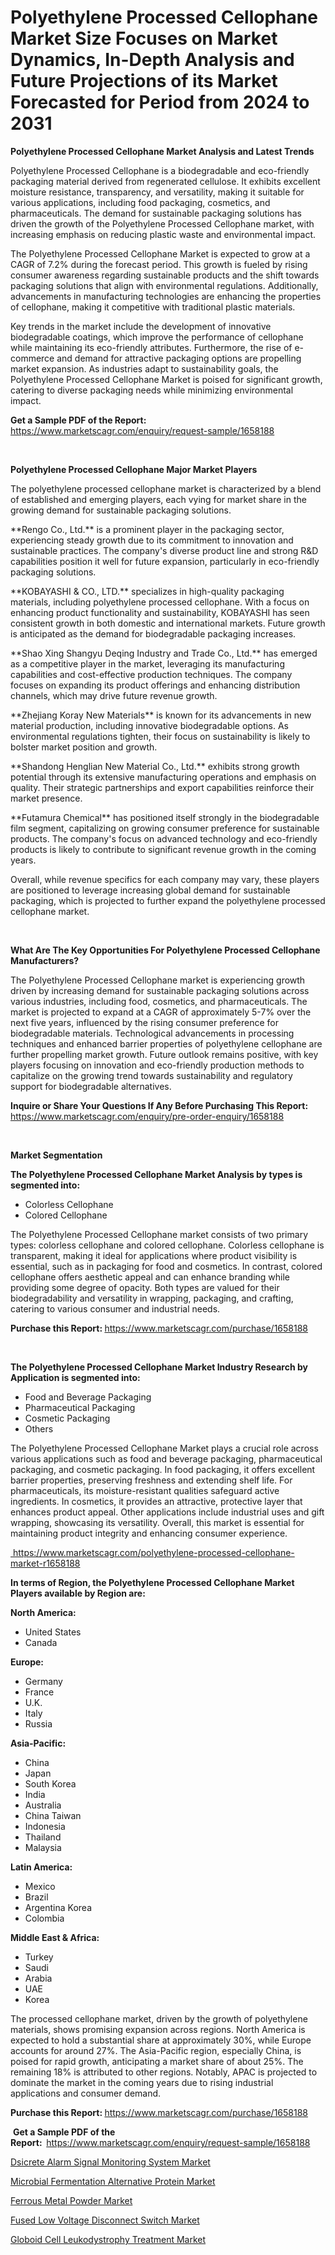 <p><h1>Polyethylene Processed Cellophane Market Size Focuses on Market Dynamics, In-Depth Analysis and Future Projections of its Market Forecasted for Period from 2024 to 2031</h1></p><p><strong>Polyethylene Processed Cellophane Market Analysis and Latest Trends</strong></p>
<p><p>Polyethylene Processed Cellophane is a biodegradable and eco-friendly packaging material derived from regenerated cellulose. It exhibits excellent moisture resistance, transparency, and versatility, making it suitable for various applications, including food packaging, cosmetics, and pharmaceuticals. The demand for sustainable packaging solutions has driven the growth of the Polyethylene Processed Cellophane market, with increasing emphasis on reducing plastic waste and environmental impact.</p><p>The Polyethylene Processed Cellophane Market is expected to grow at a CAGR of 7.2% during the forecast period. This growth is fueled by rising consumer awareness regarding sustainable products and the shift towards packaging solutions that align with environmental regulations. Additionally, advancements in manufacturing technologies are enhancing the properties of cellophane, making it competitive with traditional plastic materials.</p><p>Key trends in the market include the development of innovative biodegradable coatings, which improve the performance of cellophane while maintaining its eco-friendly attributes. Furthermore, the rise of e-commerce and demand for attractive packaging options are propelling market expansion. As industries adapt to sustainability goals, the Polyethylene Processed Cellophane Market is poised for significant growth, catering to diverse packaging needs while minimizing environmental impact.</p></p>
<p><strong>Get a Sample PDF of the Report:&nbsp;</strong> <a href="https://www.marketscagr.com/enquiry/request-sample/1658188?utm_campaign=1848&utm_medium=2&utm_source=Github&utm_content=ia&utm_term=09122024&utm_id=polyethylene-processed-cellophane">https://www.marketscagr.com/enquiry/request-sample/1658188</a></p>
<p>&nbsp;</p>
<p><strong>Polyethylene Processed Cellophane Major Market Players</strong></p>
<p><p>The polyethylene processed cellophane market is characterized by a blend of established and emerging players, each vying for market share in the growing demand for sustainable packaging solutions.</p><p>**Rengo Co., Ltd.** is a prominent player in the packaging sector, experiencing steady growth due to its commitment to innovation and sustainable practices. The company's diverse product line and strong R&D capabilities position it well for future expansion, particularly in eco-friendly packaging solutions.</p><p>**KOBAYASHI & CO., LTD.** specializes in high-quality packaging materials, including polyethylene processed cellophane. With a focus on enhancing product functionality and sustainability, KOBAYASHI has seen consistent growth in both domestic and international markets. Future growth is anticipated as the demand for biodegradable packaging increases.</p><p>**Shao Xing Shangyu Deqing Industry and Trade Co., Ltd.** has emerged as a competitive player in the market, leveraging its manufacturing capabilities and cost-effective production techniques. The company focuses on expanding its product offerings and enhancing distribution channels, which may drive future revenue growth.</p><p>**Zhejiang Koray New Materials** is known for its advancements in new material production, including innovative biodegradable options. As environmental regulations tighten, their focus on sustainability is likely to bolster market position and growth.</p><p>**Shandong Henglian New Material Co., Ltd.** exhibits strong growth potential through its extensive manufacturing operations and emphasis on quality. Their strategic partnerships and export capabilities reinforce their market presence.</p><p>**Futamura Chemical** has positioned itself strongly in the biodegradable film segment, capitalizing on growing consumer preference for sustainable products. The company's focus on advanced technology and eco-friendly products is likely to contribute to significant revenue growth in the coming years.</p><p>Overall, while revenue specifics for each company may vary, these players are positioned to leverage increasing global demand for sustainable packaging, which is projected to further expand the polyethylene processed cellophane market.</p></p>
<p>&nbsp;</p>
<p><strong>What Are The Key Opportunities For Polyethylene Processed Cellophane Manufacturers?</strong></p>
<p><p>The Polyethylene Processed Cellophane market is experiencing growth driven by increasing demand for sustainable packaging solutions across various industries, including food, cosmetics, and pharmaceuticals. The market is projected to expand at a CAGR of approximately 5-7% over the next five years, influenced by the rising consumer preference for biodegradable materials. Technological advancements in processing techniques and enhanced barrier properties of polyethylene cellophane are further propelling market growth. Future outlook remains positive, with key players focusing on innovation and eco-friendly production methods to capitalize on the growing trend towards sustainability and regulatory support for biodegradable alternatives.</p></p>
<p><strong>Inquire or Share Your Questions If Any Before Purchasing This Report:</strong> <a href="https://www.marketscagr.com/enquiry/pre-order-enquiry/1658188?utm_campaign=1848&utm_medium=2&utm_source=Github&utm_content=ia&utm_term=09122024&utm_id=polyethylene-processed-cellophane">https://www.marketscagr.com/enquiry/pre-order-enquiry/1658188</a></p>
<p>&nbsp;</p>
<p><strong>Market Segmentation</strong></p>
<p><strong>The Polyethylene Processed Cellophane Market Analysis by types is segmented into:</strong></p>
<p><ul><li>Colorless Cellophane</li><li>Colored Cellophane</li></ul></p>
<p><p>The Polyethylene Processed Cellophane market consists of two primary types: colorless cellophane and colored cellophane. Colorless cellophane is transparent, making it ideal for applications where product visibility is essential, such as in packaging for food and cosmetics. In contrast, colored cellophane offers aesthetic appeal and can enhance branding while providing some degree of opacity. Both types are valued for their biodegradability and versatility in wrapping, packaging, and crafting, catering to various consumer and industrial needs.</p></p>
<p><strong>Purchase this Report:&nbsp;</strong><a href="https://www.marketscagr.com/purchase/1658188?utm_campaign=1848&utm_medium=2&utm_source=Github&utm_content=ia&utm_term=09122024&utm_id=polyethylene-processed-cellophane">https://www.marketscagr.com/purchase/1658188</a></p>
<p>&nbsp;</p>
<p><strong>The Polyethylene Processed Cellophane Market Industry Research by Application is segmented into:</strong></p>
<p><ul><li>Food and Beverage Packaging</li><li>Pharmaceutical Packaging</li><li>Cosmetic Packaging</li><li>Others</li></ul></p>
<p><p>The Polyethylene Processed Cellophane Market plays a crucial role across various applications such as food and beverage packaging, pharmaceutical packaging, and cosmetic packaging. In food packaging, it offers excellent barrier properties, preserving freshness and extending shelf life. For pharmaceuticals, its moisture-resistant qualities safeguard active ingredients. In cosmetics, it provides an attractive, protective layer that enhances product appeal. Other applications include industrial uses and gift wrapping, showcasing its versatility. Overall, this market is essential for maintaining product integrity and enhancing consumer experience.</p></p>
<p><a href="https://www.marketscagr.com/polyethylene-processed-cellophane-market-r1658188?utm_campaign=1848&utm_medium=2&utm_source=Github&utm_content=ia&utm_term=09122024&utm_id=polyethylene-processed-cellophane">&nbsp;https://www.marketscagr.com/polyethylene-processed-cellophane-market-r1658188</a></p>
<p><strong>In terms of Region, the Polyethylene Processed Cellophane Market Players available by Region are:</strong></p>
<p>
    <p> <strong> North America: </strong>
        <ul>
            <li>United States</li>
            <li>Canada</li>
        </ul>
        </p> 
    <p> <strong> Europe: </strong>
        <ul>
            <li>Germany</li>
            <li>France</li>
            <li>U.K.</li>
            <li>Italy</li>
            <li>Russia</li>
        </ul>
        </p> 
    <p> <strong> Asia-Pacific: </strong>
        <ul>
            <li>China</li>
            <li>Japan</li>
            <li>South Korea</li>
            <li>India</li>
            <li>Australia</li>
            <li>China Taiwan</li>
            <li>Indonesia</li>
            <li>Thailand</li>
            <li>Malaysia</li>
        </ul>
        </p> 
    <p> <strong> Latin America: </strong>
        <ul>
            <li>Mexico</li>
            <li>Brazil</li>
            <li>Argentina Korea</li>
            <li>Colombia</li>
        </ul>
        </p> 
    <p> <strong> Middle East & Africa: </strong>
        <ul>
            <li>Turkey</li>
            <li>Saudi</li>
            <li>Arabia</li>
            <li>UAE</li>
            <li>Korea</li>
        </ul>
    </p>
    </p>
<p><p>The processed cellophane market, driven by the growth of polyethylene materials, shows promising expansion across regions. North America is expected to hold a substantial share at approximately 30%, while Europe accounts for around 27%. The Asia-Pacific region, especially China, is poised for rapid growth, anticipating a market share of about 25%. The remaining 18% is attributed to other regions. Notably, APAC is projected to dominate the market in the coming years due to rising industrial applications and consumer demand.</p></p>
<p><strong>Purchase this Report: </strong><a href="https://www.marketscagr.com/purchase/1658188?utm_campaign=1848&utm_medium=2&utm_source=Github&utm_content=ia&utm_term=09122024&utm_id=polyethylene-processed-cellophane">https://www.marketscagr.com/purchase/1658188</a></p>
<p>&nbsp;<strong>Get a Sample PDF of the Report:&nbsp;&nbsp;</strong><a href="https://www.marketscagr.com/enquiry/request-sample/1658188?utm_campaign=1848&utm_medium=2&utm_source=Github&utm_content=ia&utm_term=09122024&utm_id=polyethylene-processed-cellophane">https://www.marketscagr.com/enquiry/request-sample/1658188</a></p>
<p><strong></strong></p>
<p><p><a href="https://www.linkedin.com/pulse/in-depth-dsicrete-alarm-signal-monitoring-system-market-research-nuzle?utm_campaign=1848&utm_medium=2&utm_source=Github&utm_content=ia&utm_term=09122024&utm_id=polyethylene-processed-cellophane">Dsicrete Alarm Signal Monitoring System Market</a></p><p><a href="https://github.com/marloy8/Market-Research-Report-List-6/blob/main/microbial-fermentation-alternative-protein-market.md?utm_campaign=1848&utm_medium=2&utm_source=Github&utm_content=ia&utm_term=09122024&utm_id=polyethylene-processed-cellophane">Microbial Fermentation Alternative Protein Market</a></p><p><a href="https://www.linkedin.com/pulse/ferrous-metal-powder-market-outlook-from-2024-2031-size-share-azihf?utm_campaign=1848&utm_medium=2&utm_source=Github&utm_content=ia&utm_term=09122024&utm_id=polyethylene-processed-cellophane">Ferrous Metal Powder Market</a></p><p><a href="https://www.linkedin.com/pulse/forecasting-growth-fused-low-voltage-disconnect-switch-39f0e?utm_campaign=1848&utm_medium=2&utm_source=Github&utm_content=ia&utm_term=09122024&utm_id=polyethylene-processed-cellophane">Fused Low Voltage Disconnect Switch Market</a></p><p><a href="https://www.linkedin.com/pulse/driving-forces-behind-globoid-cell-leukodystrophy-tisrf?utm_campaign=1848&utm_medium=2&utm_source=Github&utm_content=ia&utm_term=09122024&utm_id=polyethylene-processed-cellophane">Globoid Cell Leukodystrophy Treatment Market</a></p></p>